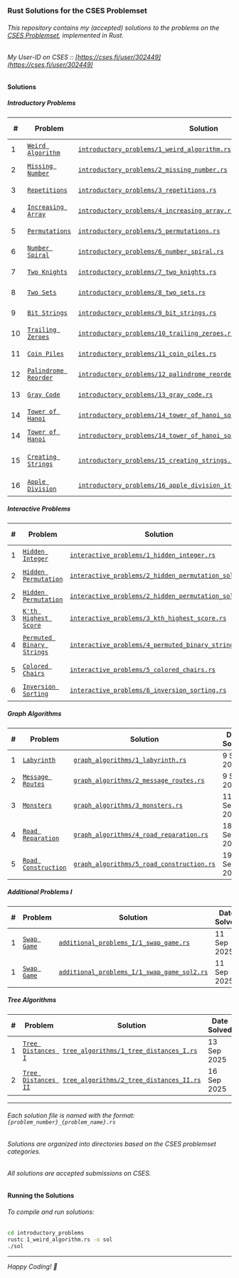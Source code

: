 ### Rust Solutions for the CSES Problemset

###### This repository contains my (accepted) solutions to the problems on the [CSES Problemset](https://cses.fi/problemset/list), implemented in Rust.
###### My User-ID on CSES :: [https://cses.fi/user/302449](https://cses.fi/user/302449)

#### Solutions

##### Introductory Problems

| # | Problem | Solution | Date Solved | Hint/Explaination |
|---|---|---|---|---|
| 1 | [`Weird Algorithm`](https://cses.fi/problemset/task/1068) | [`introductory_problems/1_weird_algorithm.rs`](./introductory_problems/1_weird_algorithm.rs) | 24 Jun 2025 | [`Hint/Explaination`](./introductory_problems/1_weird_algorithm_explanation.md) |
| 2 | [`Missing Number`](https://cses.fi/problemset/task/1083) | [`introductory_problems/2_missing_number.rs`](./introductory_problems/2_missing_number.rs) | 24 Jun 2025 | [`Hint/Explaination`](./introductory_problems/2_missing_number_explanation.md) |
| 3 | [`Repetitions`](https://cses.fi/problemset/task/1069) | [`introductory_problems/3_repetitions.rs`](./introductory_problems/3_repetitions.rs) | 24 Jun 2025 | [`Hint/Explaination`](./introductory_problems/3_repetitions_explanation.md) |
| 4 | [`Increasing Array`](https://cses.fi/problemset/task/1094) | [`introductory_problems/4_increasing_array.rs`](./introductory_problems/4_increasing_array.rs) | 27 Jun 2025 | [`Hint/Explaination`](./introductory_problems/4_increasing_array_explanation.md) |
| 5 | [`Permutations`](https://cses.fi/problemset/task/1070) | [`introductory_problems/5_permutations.rs`](./introductory_problems/5_permutations.rs) | 27 Jun 2025 | [`Hint/Explaination`](./introductory_problems/5_permutations_explanation.md) |
| 6 | [`Number Spiral`](https://cses.fi/problemset/task/1071) | [`introductory_problems/6_number_spiral.rs`](./introductory_problems/6_number_spiral.rs) | 27 Jun 2025 | [`Hint/Explaination`](./introductory_problems/6_number_spiral_explanation.md) |
| 7 | [`Two Knights`](https://cses.fi/problemset/task/1072) | [`introductory_problems/7_two_knights.rs`](./introductory_problems/7_two_knights.rs) | 9 Jul 2025 | [`Hint/Explaination`](./introductory_problems/7_two_knights_explanation.md) |
| 8 | [`Two Sets`](https://cses.fi/problemset/task/1092) | [`introductory_problems/8_two_sets.rs`](./introductory_problems/8_two_sets.rs) | 14 Jul 2025 | [`Hint/Explaination`](./introductory_problems/8_two_sets_explanation.md) |
| 9 | [`Bit Strings`](https://cses.fi/problemset/task/1617) | [`introductory_problems/9_bit_strings.rs`](./introductory_problems/9_bit_strings.rs) | 15 Jul 2025 | [`Hint/Explaination`](./introductory_problems/9_bit_strings_explanation.md) |
| 10 | [`Trailing Zeroes`](https://cses.fi/problemset/task/1618) | [`introductory_problems/10_trailing_zeroes.rs`](./introductory_problems/10_trailing_zeroes.rs) | 16 Jul 2025 | [`Hint/Explaination`](./introductory_problems/10_trailing_zeroes_explanation.md) |
| 11 | [`Coin Piles`](https://cses.fi/problemset/task/1754) | [`introductory_problems/11_coin_piles.rs`](./introductory_problems/11_coin_piles.rs) | 17 Jul 2025 | [`Hint/Explaination`](./introductory_problems/11_coin_piles_explanation.md) |
| 12 | [`Palindrome Reorder`](https://cses.fi/problemset/task/1755) | [`introductory_problems/12_palindrome_reorder.rs`](./introductory_problems/12_palindrome_reorder.rs) | 17 Jul 2025 | [`Hint/Explaination`](./introductory_problems/12_palindrome_reorder_explanation.md) |
| 13 | [`Gray Code`](https://cses.fi/problemset/task/2205) | [`introductory_problems/13_gray_code.rs`](./introductory_problems/13_gray_code.rs) | 18 Jul 2025 | [`Hint/Explaination`](./introductory_problems/13_gray_code_explanation.md) |
| 14 | [`Tower of Hanoi`](https://cses.fi/problemset/task/2165) | [`introductory_problems/14_tower_of_hanoi_sol1.rs`](./introductory_problems/14_tower_of_hanoi_sol1.rs) | 18 Jul 2025 | [`Hint/Explaination`](./introductory_problems/14_tower_of_hanoi_sol1_explanation.md) |
| 14 | [`Tower of Hanoi`](https://cses.fi/problemset/task/2165) | [`introductory_problems/14_tower_of_hanoi_sol2.rs`](./introductory_problems/14_tower_of_hanoi_sol2.rs) | 18 Jul 2025 | [`Hint/Explaination`](./introductory_problems/14_tower_of_hanoi_sol2_explanation.md) |
| 15 | [`Creating Strings`](https://cses.fi/problemset/task/1622) | [`introductory_problems/15_creating_strings.rs`](./introductory_problems/15_creating_strings.rs) | 11 Sep 2025 | [`Hint/Explaination`](./introductory_problems/15_creating_strings_explanation.md) |
| 16 | [`Apple Division`](https://cses.fi/problemset/task/1623) | [`introductory_problems/16_apple_division_iterative_bitwise_solution.rs`](./introductory_problems/16_apple_division_iterative_bitwise_solution.rs) | 1 Oct 2025 | [`Hint/Explaination`](./introductory_problems/16_apple_division_iterative_bitwise_explaination.md) |

##### Interactive Problems

| # | Problem | Solution | Date Solved | Hint/Solution |
|---|---|---|---|---|
| 1 | [`Hidden Integer`](https://cses.fi/problemset/task/3112) | [`interactive_problems/1_hidden_integer.rs`](./interactive_problems/1_hidden_integer.rs) | 21 Jul 2025 | [`Hint/Explaination`](./interactive_problems/1_hidden_integer_explanation.md) |
| 2 | [`Hidden Permutation`](https://cses.fi/problemset/task/3139) | [`interactive_problems/2_hidden_permutation_sol1.rs`](./interactive_problems/2_hidden_permutation_sol1.rs) | 23 Jul 2025 | [`Hint/Explaination`](./interactive_problems/2_hidden_permutation_sol1_explanation.md) |
| 2 | [`Hidden Permutation`](https://cses.fi/problemset/task/3139) | [`interactive_problems/2_hidden_permutation_sol2.rs`](./interactive_problems/2_hidden_permutation_sol2.rs) | 23 Jul 2025 | [`Hint/Explaination`](./interactive_problems/2_hidden_permutation_sol2_explanation.md) |
| 3 | [`K'th Highest Score`](https://cses.fi/problemset/task/3305) | [`interactive_problems/3_kth_highest_score.rs`](./interactive_problems/3_kth_highest_score.rs) | 2 Aug 2025 | [`Hint/Explaination`](./interactive_problems/3_kth_highest_score_explanation.md) |
| 4 | [`Permuted Binary Strings`](https://cses.fi/problemset/task/3228) | [`interactive_problems/4_permuted_binary_strings.rs`](./interactive_problems/4_permuted_binary_strings.rs) | 14 Aug 2025 | [`Hint/Explaination`](./interactive_problems/4_permuted_binary_strings_explanation.md) |
| 5 | [`Colored Chairs`](https://cses.fi/problemset/task/3273) | [`interactive_problems/5_colored_chairs.rs`](./interactive_problems/5_colored_chairs.rs) | 6 Sep 2025 | [`Hint/Explaination`](./interactive_problems/5_colored_chairs_explanation.md) |
| 6 | [`Inversion Sorting`](https://cses.fi/problemset/task/3140) | [`interactive_problems/6_inversion_sorting.rs`](./interactive_problems/6_inversion_sorting.rs) | 7 Sep 2025 | [`Hint/Explaination`](./interactive_problems/6_inversion_sorting_explanation.md) |

##### Graph Algorithms

| # | Problem | Solution | Date Solved | Hint/Solution |
|---|---|---|---|---|
| 1 | [`Labyrinth`](https://cses.fi/problemset/task/1193) | [`graph_algorithms/1_labyrinth.rs`](./graph_algorithms/1_labyrinth.rs) | 9 Sep 2025 | [`Hint/Explaination`](./graph_algorithms/1_labyrinth_explanation.md) |
| 2 | [`Message Routes`](https://cses.fi/problemset/task/1667) | [`graph_algorithms/2_message_routes.rs`](./graph_algorithms/2_message_routes.rs) | 9 Sep 2025 | [`Hint/Explaination`](./graph_algorithms/2_message_routes_explanation.md) |
| 3 | [`Monsters`](https://cses.fi/problemset/task/1194) | [`graph_algorithms/3_monsters.rs`](./graph_algorithms/3_monsters.rs) | 11 Sep 2025 | [`Hint/Explaination`](./graph_algorithms/3_monsters_explanation.md) |
| 4 | [`Road Reparation`](https://cses.fi/problemset/task/1675) | [`graph_algorithms/4_road_reparation.rs`](./graph_algorithms/4_road_reparation.rs) | 18 Sep 2025 | [`Hint/Explaination`](./graph_algorithms/4_road_reparation_explanation.md) |
| 5 | [`Road Construction`](https://cses.fi/problemset/task/1676) | [`graph_algorithms/5_road_construction.rs`](./graph_algorithms/5_road_construction.rs) | 19 Sep 2025 | [`Hint/Explaination`](./graph_algorithms/5_road_construction_explanation.md) |

##### Additional Problems I

| # | Problem | Solution | Date Solved | Hint/Solution |
|---|---|---|---|---|
| 1 | [`Swap Game`](https://cses.fi/problemset/task/1670) | [`additional_problems_I/1_swap_game.rs`](./additional_problems_I/1_swap_game.rs) | 11 Sep 2025 | [`Hint/Explaination`](./additional_problems_I/1_swap_game_explanation.md) |
| 1 | [`Swap Game`](https://cses.fi/problemset/task/1670) | [`additional_problems_I/1_swap_game_sol2.rs`](./additional_problems_I/1_swap_game_sol2.rs) | 11 Sep 2025 | [`Hint/Explaination`](./additional_problems_I/1_swap_game_sol2_explanation.md) |

##### Tree Algorithms

| # | Problem | Solution | Date Solved | Hint/Solution |
|---|---|---|---|---|
| 1 | [`Tree Distances I`](https://cses.fi/problemset/task/1132) | [`tree_algorithms/1_tree_distances_I.rs`](./tree_algorithms/1_tree_distances_I.rs) | 13 Sep 2025 | [`Hint/Explaination`](./tree_algorithms/1_tree_distances_I_explanation.md) |
| 2 | [`Tree Distances II`](https://cses.fi/problemset/task/1133) | [`tree_algorithms/2_tree_distances_II.rs`](./tree_algorithms/2_tree_distances_II.rs) | 16 Sep 2025 | [`Hint/Explaination`](./tree_algorithms/2_tree_distances_II_explanation.md) |

---

###### Each solution file is named with the format: `{problem_number}_{problem_name}.rs`
###### Solutions are organized into directories based on the CSES problemset categories.
###### All solutions are accepted submissions on CSES.

#### Running the Solutions

###### To compile and run solutions:

```bash
cd introductory_problems
rustc 1_weird_algorithm.rs -o sol
./sol
```

---

*Happy Coding! 🦀*